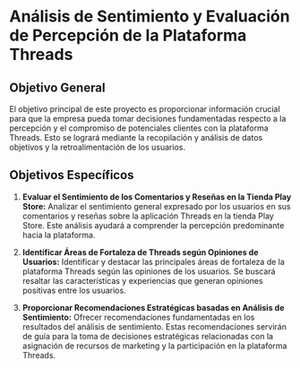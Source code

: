 # Análisis de Sentimiento y Evaluación de Percepción de la Plataforma Threads

## Objetivo General
El objetivo principal de este proyecto es proporcionar información crucial para que la empresa pueda tomar decisiones fundamentadas respecto a la percepción y el compromiso de potenciales clientes con la plataforma Threads. Esto se logrará mediante la recopilación y análisis de datos objetivos y la retroalimentación de los usuarios.

## Objetivos Específicos
1. **Evaluar el Sentimiento de los Comentarios y Reseñas en la Tienda Play Store:** Analizar el sentimiento general expresado por los usuarios en sus comentarios y reseñas sobre la aplicación Threads en la tienda Play Store. Este análisis ayudará a comprender la percepción predominante hacia la plataforma.
   
2. **Identificar Áreas de Fortaleza de Threads según Opiniones de Usuarios:** Identificar y destacar las principales áreas de fortaleza de la plataforma Threads según las opiniones de los usuarios. Se buscará resaltar las características y experiencias que generan opiniones positivas entre los usuarios.
   
3. **Proporcionar Recomendaciones Estratégicas basadas en Análisis de Sentimiento:** Ofrecer recomendaciones fundamentadas en los resultados del análisis de sentimiento. Estas recomendaciones servirán de guía para la toma de decisiones estratégicas relacionadas con la asignación de recursos de marketing y la participación en la plataforma Threads.

